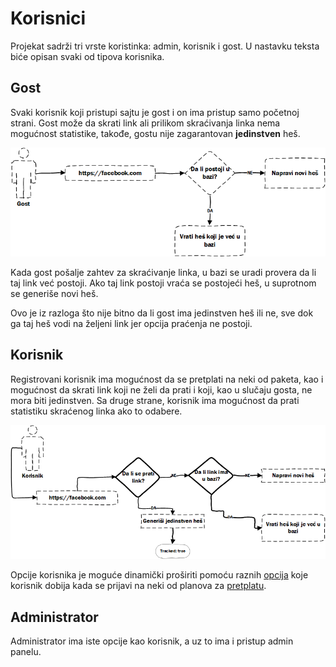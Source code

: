 # Korisnici

Projekat sadrži tri vrste koristinka: admin, korisnik i gost. U nastavku teksta biće opisan svaki od tipova korisnika.

## Gost

Svaki korisnik koji pristupi sajtu je gost i on ima pristup samo početnoj strani. Gost može da skrati link ali prilikom skraćivanja linka nema mogućnost statistike, takođe, gostu nije zagarantovan **jedinstven** heš.

![Gost flow](images\guest.png)

Kada gost pošalje zahtev za skraćivanje linka, u bazi se uradi provera da li taj link već postoji. Ako taj link postoji vraća se postojeći heš, u suprotnom se generiše novi heš.

Ovo je iz razloga što nije bitno da li gost ima jedinstven heš ili ne, sve dok ga taj heš vodi na željeni link jer opcija praćenja ne postoji.

## Korisnik

Registrovani korisnik ima mogućnost da se pretplati na neki od paketa, kao i mogućnost da skrati link koji ne želi da prati i koji, kao u slučaju gosta, ne mora biti jedinstven. Sa druge strane, korisnik ima mogućnost da prati statistiku skraćenog linka ako to odabere.

![Korisnik tok](images/user.png)

Opcije korisnika je moguće dinamički proširiti pomoću raznih [opcija](Features.md) koje korisnik dobija kada se prijavi na neki od planova za [pretplatu](Subscription.md).

## Administrator

Administrator ima iste opcije kao korisnik, a uz to ima i pristup admin panelu.



